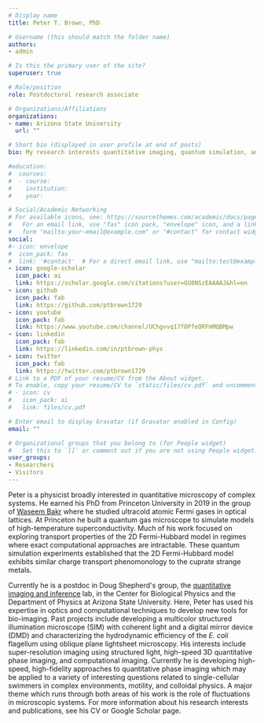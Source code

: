 ```yaml
---
# Display name
title: Peter T. Brown, PhD

# Username (this should match the folder name)
authors:
- admin

# Is this the primary user of the site?
superuser: true

# Role/position
role: Postdoctoral research associate

# Organizations/Affiliations
organizations:
- name: Arizona State University
  url: ""

# Short bio (displayed in user profile at end of posts)
bio: My research interests quantitative imaging, quantum simulation, and ultracold Fermions in optical lattices

#education:
#  courses:
#  - course:
#    institution:
#    year:

# Social/Academic Networking
# For available icons, see: https://sourcethemes.com/academic/docs/page-builder/#icons
#   For an email link, use "fas" icon pack, "envelope" icon, and a link in the
#   form "mailto:your-email@example.com" or "#contact" for contact widget.
social:
#- icon: envelope
#  icon_pack: fas
#  link: '#contact'  # For a direct email link, use "mailto:test@example.org".
- icon: google-scholar
  icon_pack: ai
  link: https://scholar.google.com/citations?user=GU8NSzEAAAAJ&hl=en
- icon: github
  icon_pack: fab
  link: https://github.com/ptbrown1729
- icon: youtube
  icon_pack: fab
  link: https://www.youtube.com/channel/UChgvvq17fOPfeORFmMQBMpw
- icon: linkedin
  icon_pack: fab
  link: https://linkedin.com/in/ptbrown-phys
- icon: twitter
  icon_pack: fab
  link: https://twitter.com/ptbrown1729
# Link to a PDF of your resume/CV from the About widget.
# To enable, copy your resume/CV to `static/files/cv.pdf` and uncomment the lines below.
# - icon: cv
#   icon_pack: ai
#   link: files/cv.pdf

# Enter email to display Gravatar (if Gravatar enabled in Config)
email: ""

# Organizational groups that you belong to (for People widget)
#   Set this to `[]` or comment out if you are not using People widget.
user_groups:
- Researchers
- Visitors
---
```


Peter is a physicist broadly interested in quantitative microscopy of complex systems. He earned his PhD from Princeton University in 2019 in the group of <a href="http://ultracold.princeton.edu/">Waseem Bakr</a> where he studied ultracold atomic Fermi gases in optical lattices. At Princeton he built a quantum gas microscope to simulate models of high-temperature superconductivity. Much of his work focused on exploring transport properties of the 2D Fermi-Hubbard model in regimes where exact computational approaches are intractable. These quantum simulation experiments established that the 2D Fermi-Hubbard model exhibits similar charge transport phenomonology to the cuprate strange metals.

Currently he is a postdoc in Doug Shepherd's group, the <a href="https://shepherdlaboratory.org/">quantitative imaging and inference</a> lab, in the Center for Biological Physics and the Department of Physics at Arizona State University. Here, Peter has used his expertise in optics and computational techniques to develop new tools for bio-imaging. Past projects include developing a multicolor structured illumination microscope (SIM) with coherent light and a digital mirror device (DMD) and characterizing the hydrodynamic efficiency of the <i>E. coli</i> flagellum using oblique plane lightsheet microscopy. His interests include super-resolution imaging using structured light, high-speed 3D quantitative phase imaging, and computational imaging. Currently he is developing high-speed, high-fidelity approaches to quantitative phase imaging which may be applied to a variety of interesting questions related to single-cellular swimmers in complex environments, motility, and colloidal physics. A major theme which runs through both areas of his work is the role of fluctuations in microscopic systems. For more information about his research interests and publications, see his CV or Google Scholar page.

